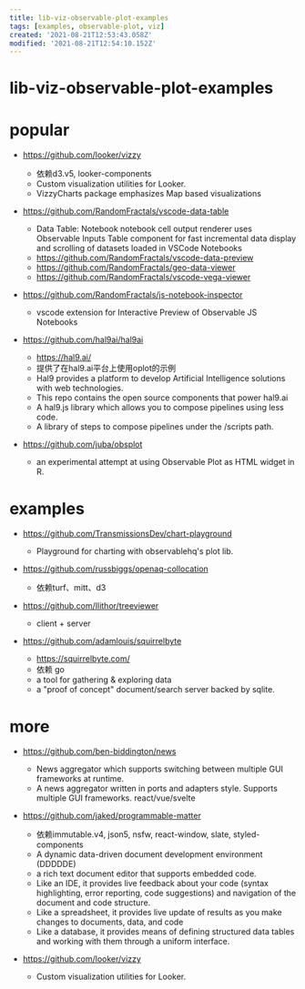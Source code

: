 ```yaml
---
title: lib-viz-observable-plot-examples
tags: [examples, observable-plot, viz]
created: '2021-08-21T12:53:43.058Z'
modified: '2021-08-21T12:54:10.152Z'
---
```


# lib-viz-observable-plot-examples

# popular

- https://github.com/looker/vizzy
  - 依赖d3.v5, looker-components
  - Custom visualization utilities for Looker.
  - VizzyCharts package emphasizes Map based visualizations

- https://github.com/RandomFractals/vscode-data-table
  - Data Table: Notebook notebook cell output renderer uses Observable Inputs Table component for fast incremental data display and scrolling of datasets loaded in VSCode Notebooks
  - https://github.com/RandomFractals/vscode-data-preview
  - https://github.com/RandomFractals/geo-data-viewer
  - https://github.com/RandomFractals/vscode-vega-viewer
- https://github.com/RandomFractals/js-notebook-inspector
  - vscode extension for Interactive Preview of Observable JS Notebooks

- https://github.com/hal9ai/hal9ai
  - https://hal9.ai/
  - 提供了在hal9.ai平台上使用oplot的示例
  - Hal9 provides a platform to develop Artificial Intelligence solutions with web technologies. 
  - This repo contains the open source components that power hal9.ai
  - A hal9.js library which allows you to compose pipelines using less code.
  - A library of steps to compose pipelines under the /scripts path.

- https://github.com/juba/obsplot
  - an experimental attempt at using Observable Plot as HTML widget in R.
# examples
- https://github.com/TransmissionsDev/chart-playground
  - Playground for charting with observablehq's plot lib.

- https://github.com/russbiggs/openaq-collocation
  - 依赖turf、mitt、d3

- https://github.com/Ilithor/treeviewer
  - client + server

- https://github.com/adamlouis/squirrelbyte
  - https://squirrelbyte.com/
  - 依赖 go
  - a tool for gathering & exploring data
  - a "proof of concept" document/search server backed by sqlite.
# more
- https://github.com/ben-biddington/news
  - News aggregator which supports switching between multiple GUI frameworks at runtime.
  - A news aggregator written in ports and adapters style. Supports multiple GUI frameworks. react/vue/svelte

- https://github.com/jaked/programmable-matter
  - 依赖immutable.v4, json5, nsfw, react-window, slate, styled-components
  - A dynamic data-driven document development environment (DDDDDE)
  - a rich text document editor that supports embedded code. 
  - Like an IDE, it provides live feedback about your code (syntax highlighting, error reporting, code suggestions) and navigation of the document and code structure.
  - Like a spreadsheet, it provides live update of results as you make changes to documents, data, and code
  - Like a database, it provides means of defining structured data tables and working with them through a uniform interface.

- https://github.com/looker/vizzy
  - Custom visualization utilities for Looker.
